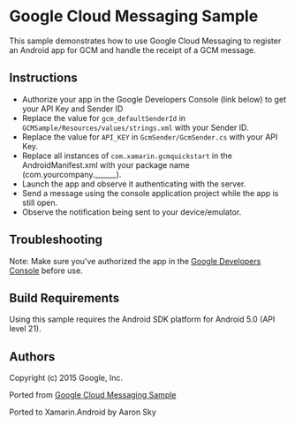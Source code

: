 Google Cloud Messaging Sample
=============================

This sample demonstrates how to use Google Cloud Messaging to register an Android app for GCM and handle the receipt of a GCM message.

Instructions
------------
* Authorize your app in the Google Developers Console (link below) to get your API Key and Sender ID
* Replace the value for `gcm_defaultSenderId` in `GCMSample/Resources/values/strings.xml` with your Sender ID.
* Replace the value for `API_KEY` in `GcmSender/GcmSender.cs` with your API Key.
* Replace all instances of `com.xamarin.gcmquickstart` in the AndroidManifest.xml with your package name (com.yourcompany.______).
* Launch the app and observe it authenticating with the server.
* Send a message using the console application project while the app is still open.
* Observe the notification being sent to your device/emulator.

Troubleshooting
---------------
Note: Make sure you've authorized the app in the [Google Developers Console](https://developers.google.com/mobile/add) before use.


Build Requirements
------------------
Using this sample requires the Android SDK platform for Android 5.0 (API level 21).


Authors
-------
Copyright (c) 2015 Google, Inc.

Ported from [Google Cloud Messaging Sample](https://github.com/googlesamples/google-services/tree/master/android/gcm)

Ported to Xamarin.Android by Aaron Sky